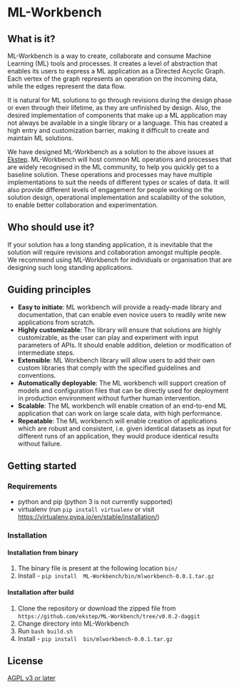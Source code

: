 # ML-Workbench

## What is it?
ML-Workbench is a way to create, collaborate and consume Machine Learning (ML) tools and processes. It creates a level of abstraction that enables its users to express a ML application as a Directed Acyclic Graph. Each vertex of the graph represents an operation on the incoming data, while the edges represent the data flow.

It is natural for ML solutions to go through revisions during the design phase or even through their lifetime, as they are unfinished by design. Also, the desired implementation of components that make up a ML application may not always be available in a single library or a language. This has created a high entry and customization barrier, making it difficult to create and maintain ML solutions.

We have designed ML-Workbench as a solution to the above issues at [Ekstep](https://ekstep.org/). ML-Workbench will host common ML operations and processes that are widely recognised in the ML community, to help you quickly get to a baseline solution. These operations and processes may have multiple implementations to suit the needs of different types or scales of data. It will also provide different levels of engagement for people working on the solution design, operational implementation and scalability of the solution, to enable better collaboration and experimentation.

## Who should use it?
If your solution has a long standing application, it is inevitable that the solution will require revisions and collaboration amongst multiple people. We recommend using ML-Workbench for individuals or organisation that are designing such long standing applications.

## Guiding principles
* **Easy to initiate**: ML workbench will provide a ready-made library and documentation, that can enable even novice users to readily write new applications from scratch.
* **Highly customizable**: The library will ensure that solutions are highly customizable, as the user can play and experiment with input parameters of APIs. It should enable addition, deletion or modification of intermediate steps.
* **Extensible**: ML Workbench library will allow users to add their own custom libraries that comply with the specified guidelines and conventions.
* **Automatically deployable**: The ML workbench will support creation of models and configuration files that can be directly used for deployment in production environment without further human intervention.
* **Scalable**: The ML workbench will enable creation of an end-to-end ML application that can work on large scale data, with high performance.
* **Repeatable**: The ML workbench will enable creation of applications which are robust and consistent, i.e. given identical datasets as input for different runs of an application, they would produce identical results without failure.

## Getting started

### Requirements
- python and pip (python 3 is not currently supported)
- virtualenv (run `pip install virtualenv` or visit https://virtualenv.pypa.io/en/stable/installation/)

### Installation
#### Installation from binary
1. The binary file is present at the following location `bin/`
2. Install - `pip install  ML-Workbench/bin/mlworkbench-0.0.1.tar.gz`
#### Installation after build
1. Clone the repository or download the zipped file from `https://github.com/ekstep/ML-Workbench/tree/v0.0.2-daggit`
2. Change directory into ML-Workbench
3. Run `bash build.sh`
4. Install - `pip install  bin/mlworkbench-0.0.1.tar.gz`

## License

[AGPL v3 or later](LICENCE)



